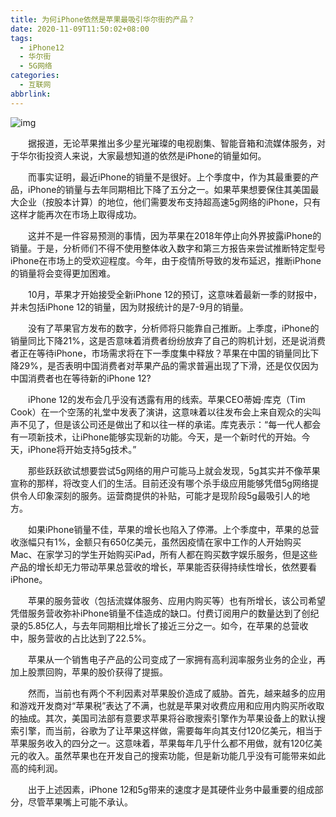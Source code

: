 ```yaml
---
title: 为何iPhone依然是苹果最吸引华尔街的产品？
date: 2020-11-09T11:50:02+08:00
tags:
  - iPhone12
  - 华尔街
  - 5G网络
categories:
  - 互联网
abbrlink:
---
```


![img](https://cdn.jsdelivr.net/gh/yakeing/Documentation@main/Hexo/images/3ca3-kcieyvz4673443.jpg)

　　据报道，无论苹果推出多少星光璀璨的电视剧集、智能音箱和流媒体服务，对于华尔街投资人来说，大家最想知道的依然是iPhone的销量如何。

　　而事实证明，最近iPhone的销量不是很好。上个季度中，作为其最重要的产品，iPhone的销量与去年同期相比下降了五分之一。如果苹果想要保住其美国最大企业（按股本计算）的地位，他们需要发布支持超高速5g网络的iPhone，只有这样才能再次在市场上取得成功。

　　这并不是一件容易预测的事情，因为苹果在2018年停止向外界披露iPhone的销量。于是，分析师们不得不使用整体收入数字和第三方报告来尝试推断特定型号iPhone在市场上的受欢迎程度。今年，由于疫情所导致的发布延迟，推断iPhone的销量将会变得更加困难。

　　10月，苹果才开始接受全新iPhone 12的预订，这意味着最新一季的财报中，并未包括iPhone 12的销量，因为财报统计的是7-9月的销量。

　　没有了苹果官方发布的数字，分析师将只能靠自己推断。上季度，iPhone的销量同比下降21%，这是否意味着消费者纷纷放弃了自己的购机计划，还是说消费者正在等待iPhone，市场需求将在下一季度集中释放？苹果在中国的销量同比下降29%，是否表明中国消费者对苹果产品的需求普遍出现了下滑，还是仅仅因为中国消费者也在等待新的iPhone 12?

　　iPhone 12的发布会几乎没有透露有用的线索。苹果CEO蒂姆·库克（Tim Cook）在一个空荡的礼堂中发表了演讲，这意味着以往发布会上来自观众的尖叫声不见了，但是该公司还是做出了和以往一样的承诺。库克表示：“每一代人都会有一项新技术，让iPhone能够实现新的功能。今天，是一个新时代的开始。今天，iPhone将开始支持5g技术。”

　　那些跃跃欲试想要尝试5g网络的用户可能马上就会发现，5g其实并不像苹果宣称的那样，将改变人们的生活。目前还没有哪个杀手级应用能够凭借5g网络提供令人印象深刻的服务。运营商提供的补贴，可能才是现阶段5g最吸引人的地方。

　　如果iPhone销量不佳，苹果的增长也陷入了停滞。上个季度中，苹果的总营收涨幅只有1%，金额只有650亿美元，虽然因疫情在家中工作的人开始购买Mac、在家学习的学生开始购买iPad，所有人都在购买数字娱乐服务，但是这些产品的增长却无力带动苹果总营收的增长，苹果能否获得持续性增长，依然要看iPhone。

　　苹果的服务营收（包括流媒体服务、应用内购买等）也有所增长，该公司希望凭借服务营收弥补iPhone销量不佳造成的缺口。付费订阅用户的数量达到了创纪录的5.85亿人，与去年同期相比增长了接近三分之一。如今，在苹果的总营收中，服务营收的占比达到了22.5%。

　　苹果从一个销售电子产品的公司变成了一家拥有高利润率服务业务的企业，再加上股票回购，苹果的股价获得了提振。

　　然而，当前也有两个不利因素对苹果股价造成了威胁。首先，越来越多的应用和游戏开发商对“苹果税”表达了不满，也就是苹果对收费应用和应用内购买所收取的抽成。其次，美国司法部有意要求苹果将谷歌搜索引擎作为苹果设备上的默认搜索引擎，而当前，谷歌为了让苹果这样做，需要每年向其支付120亿美元，相当于苹果服务收入的四分之一。这意味着，苹果每年几乎什么都不用做，就有120亿美元的收入。虽然苹果也在开发自己的搜索功能，但是新功能几乎没有可能带来如此高的纯利润。

　　出于上述因素，iPhone 12和5g带来的速度才是其硬件业务中最重要的组成部分，尽管苹果嘴上可能不承认。